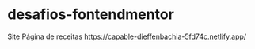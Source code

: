 # desafios-fontendmentor
 Site Página de receitas https://capable-dieffenbachia-5fd74c.netlify.app/
